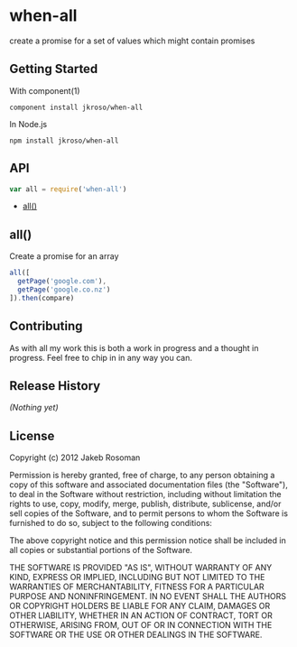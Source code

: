 # when-all

create a promise for a set of values which might contain promises

## Getting Started

With component(1) 

`component install jkroso/when-all`

In Node.js 

`npm install jkroso/when-all`

## API

```javascript
var all = require('when-all')
```
  - [all()](#all)

## all()

  Create a promise for an array
  
```js
all([
  getPage('google.com'),
  getPage('google.co.nz')
]).then(compare)
```


## Contributing
As with all my work this is both a work in progress and a thought in progress. Feel free to chip in in any way you can.

## Release History
_(Nothing yet)_

## License
Copyright (c) 2012 Jakeb Rosoman

Permission is hereby granted, free of charge, to any person
obtaining a copy of this software and associated documentation
files (the "Software"), to deal in the Software without
restriction, including without limitation the rights to use,
copy, modify, merge, publish, distribute, sublicense, and/or sell
copies of the Software, and to permit persons to whom the
Software is furnished to do so, subject to the following
conditions:

The above copyright notice and this permission notice shall be
included in all copies or substantial portions of the Software.

THE SOFTWARE IS PROVIDED "AS IS", WITHOUT WARRANTY OF ANY KIND,
EXPRESS OR IMPLIED, INCLUDING BUT NOT LIMITED TO THE WARRANTIES
OF MERCHANTABILITY, FITNESS FOR A PARTICULAR PURPOSE AND
NONINFRINGEMENT. IN NO EVENT SHALL THE AUTHORS OR COPYRIGHT
HOLDERS BE LIABLE FOR ANY CLAIM, DAMAGES OR OTHER LIABILITY,
WHETHER IN AN ACTION OF CONTRACT, TORT OR OTHERWISE, ARISING
FROM, OUT OF OR IN CONNECTION WITH THE SOFTWARE OR THE USE OR
OTHER DEALINGS IN THE SOFTWARE.
